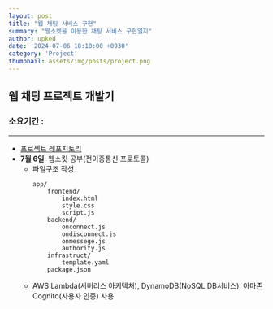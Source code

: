 ```yaml
---
layout: post
title: "웹 채팅 서비스 구현"
summary: "웹소켓을 이용한 채팅 서비스 구현일지"
author: upked
date: '2024-07-06 18:10:00 +0930'
category: 'Project'
thumbnail: assets/img/posts/project.png
---
```


## 웹 채팅 프로젝트 개발기
### 소요기간 : 
- - -

- [프로젝트 레포지토리](https://github.com/Usopked/Chatting_app)
- **7월 6일**: 웹소킷 공부(전이중통신 프로토콜)
    - 파일구조 작성 
        ```
        app/
            frontend/
                index.html
                style.css
                script.js
            backend/
                onconnect.js
                ondisconnect.js
                onmessege.js
                authority.js
            infrastruct/
                template.yaml
            package.json
        ```
    - AWS Lambda(서버리스 아키텍처), DynamoDB(NoSQL DB서비스), 아마존 Cognito(사용자 인증) 사용

